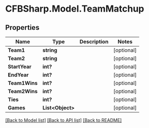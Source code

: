 # CFBSharp.Model.TeamMatchup
## Properties

Name | Type | Description | Notes
------------ | ------------- | ------------- | -------------
**Team1** | **string** |  | [optional] 
**Team2** | **string** |  | [optional] 
**StartYear** | **int?** |  | [optional] 
**EndYear** | **int?** |  | [optional] 
**Team1Wins** | **int?** |  | [optional] 
**Team2Wins** | **int?** |  | [optional] 
**Ties** | **int?** |  | [optional] 
**Games** | **List&lt;Object&gt;** |  | [optional] 

[[Back to Model list]](../README.md#documentation-for-models) [[Back to API list]](../README.md#documentation-for-api-endpoints) [[Back to README]](../README.md)

